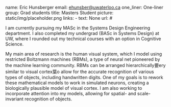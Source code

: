 name: Eric Hunsberger
email: ehunsber@uwaterloo.ca
one_liner: One-liner 
group: Grad students
title: Masters Student
picture: static/img/placeholder.png
links: 
    - text: None
      url: #

I am currently pursuing my MASc in the Systems Design Engineering department.
I also completed my undergrad (BASc in Systems Design) at UW, where I rounded
out my technical courses with an option in Cognitive Science.

  
My main area of research is the human visual system, which I model using
restricted Boltzmann machines (RBMs), a type of neural net pioneered by the
machine learning community. RBMs can be arranged hierarchically要ery similar to
visual cortex葉o allow for the accurate recognition of various types of
objects, including handwritten digits. One of my goals is to rework these
mathematical models to work in simulated neurons, creating a biologically
plausible model of visual cortex. I am also working to incorporate attention
into my models, allowing for spatial- and scale-invariant recognition of
objects.


